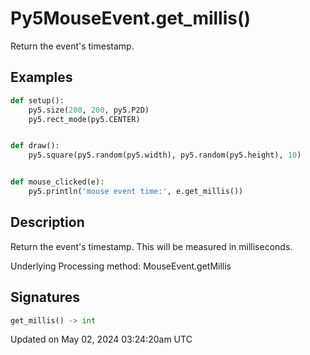 # Py5MouseEvent.get_millis()

Return the event's timestamp.

## Examples

<div class="example-table">

<div class="example-row"><div class="example-cell-image">

</div><div class="example-cell-code">

```python
def setup():
    py5.size(200, 200, py5.P2D)
    py5.rect_mode(py5.CENTER)


def draw():
    py5.square(py5.random(py5.width), py5.random(py5.height), 10)


def mouse_clicked(e):
    py5.println('mouse event time:', e.get_millis())
```

</div></div>

</div>

## Description

Return the event's timestamp. This will be measured in milliseconds.

Underlying Processing method: MouseEvent.getMillis

## Signatures

```python
get_millis() -> int
```

Updated on May 02, 2024 03:24:20am UTC
